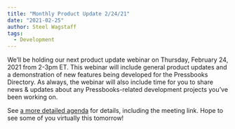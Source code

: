 ```yaml
---
title: "Monthly Product Update 2/24/21"
date: "2021-02-25"
author: Steel Wagstaff
tags: 
  - Development
---
```


We’ll be holding our next product update webinar on Thursday, February 24, 2021 from 2-3pm ET. This webinar will include general product updates and a demonstration of new features being developed for the Pressbooks Directory. As always, the webinar will also include time for you to share news & updates about any Pressbooks-related development projects you’ve been working on.

See [a more detailed agenda](https://docs.google.com/document/d/1BcvX0V-iDi6fJO_W8pHVOL_lec_9OTXujAfw6tFpZlQ/edit) for details, including the meeting link. Hope to see some of you virtually this tomorrow!
